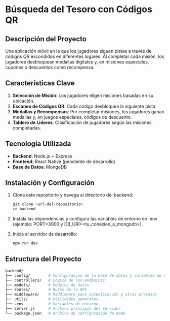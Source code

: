 # **Búsqueda del Tesoro con Códigos QR**

## **Descripción del Proyecto**
Una aplicación móvil en la que los jugadores siguen pistas a través de códigos QR escondidos en diferentes lugares. Al completar cada misión, los jugadores desbloquean medallas digitales y, en misiones especiales, cupones o descuentos como recompensa.

## **Características Clave**
1. **Selección de Misión**: Los jugadores eligen misiones basadas en su ubicación.
2. **Escaneo de Códigos QR**: Cada código desbloquea la siguiente pista.
3. **Medallas y Recompensas**: Por completar misiones, los jugadores ganan medallas y, en juegos especiales, códigos de descuento.
4. **Tablero de Líderes**: Clasificación de jugadores según las misiones completadas.

## **Tecnología Utilizada**
- **Backend**: Node.js + Express
- **Frontend**: React Native (pendiente de desarrollo)
- **Base de Datos**: MongoDB

## **Instalación y Configuración**
1. Clona este repositorio y navega al directorio del backend:
   ```bash
   git clone <url-del-repositorio>
   cd backend
2. Instala las dependencias y configura las variables de entorno en .env (ejemplo: PORT=3000 y DB_URI=<tu_conexion_a_mongodb>).

3. Inicia el servidor de desarrollo:
    ```bash
    npm run dev
## **Estructura del Proyecto**
```bash
backend/
├── config/        # Configuración de la base de datos y variables de entorno
├── controllers/   # Lógica de los endpoints
├── models/        # Modelos de datos
├── routes/        # Rutas de la API
├── middleware/    # Middleware para autenticación y otros procesos
├── utils/         # Utilidades generales
├── .env           # Variables de entorno
├── server.js      # Archivo principal del servidor
└── package.json   # Archivo de configuración de Node
